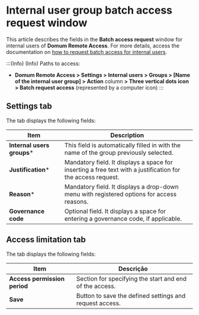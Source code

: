 # Internal user group batch access request window

<!-- Fix link -->
This article describes the fields in the **Batch access request** window for internal users of **Domum Remote Access**. For more details, access the documentation on [how to request batch access for internal users](/v3-33/docs/domum-batch-access-for-employees).

<!-- Fix callout -->
:::(Info) (Info)
Paths to access:

- **Domum Remote Access > Settings > Internal users > Groups > [Name of the internal user group] > Action** column **> Three vertical dots icon > Batch request access** (represented by a computer icon)
:::

## Settings tab

The tab displays the following fields:

| Item | Description |
| --- | --- |
| **Internal users groups*** | This field is automatically filled in with the name of the group  previously selected. |
| **Justification*** | Mandatory field. It displays a space for inserting a free text with a justification for the access request. |
| **Reason*** | Mandatory field. It displays a drop-down menu with registered options for access reasons. |
| **Governance code** | Optional field. It displays a space for entering a governance code, if applicable. |

## Access limitation tab

The tab displays the following fields:

| Item | Descrição |
| --- | --- |
| **Access permission period** | Section for specifying the start and end of the access.  |
| **Save** | Button to save the defined settings and request access. |
